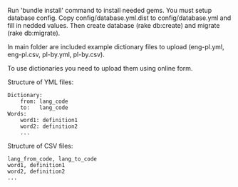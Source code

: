 Run 'bundle install' command to install needed gems.
You must setup database config. Copy config/database.yml.dist to config/database.yml and fill in nedded values.
Then create database (rake db:create) and migrate (rake db:migrate).

In main folder are included example dictionary files to upload (eng-pl.yml, eng-pl.csv, pl-by.yml, pl-by.csv).

To use dictionaries you need to upload them using online form.

Structure of YML files:

    Dictionary:
        from: lang_code
        to:   lang_code
    Words:
        word1: definition1
        word2: definition2
        ...

Structure of CSV files:

    lang_from_code, lang_to_code
    word1, definition1
    word2, definition2
    ...